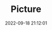 ---
weight: 1
images:
- /images/edited/223.jpeg
title: Picture
date: 2022-09-18 21:12:01
tags: [luminarneo,work,ILCE-7M3,70.0,broccoli]
---
